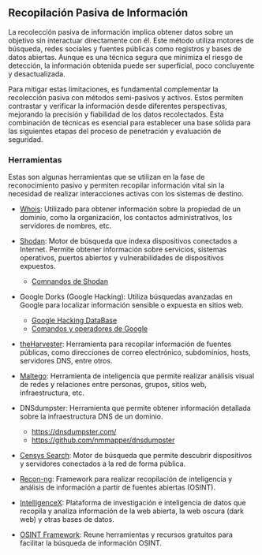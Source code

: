 ## Recopilación Pasiva de Información


La recolección pasiva de información implica obtener datos sobre un objetivo sin interactuar directamente con él. Este método utiliza motores de búsqueda, redes sociales y fuentes públicas como registros y bases de datos abiertas. Aunque es una técnica segura que minimiza el riesgo de detección, la información obtenida puede ser superficial, poco concluyente y desactualizada.

Para mitigar estas limitaciones, es fundamental complementar la recolección pasiva con métodos semi-pasivos y activos. Estos permiten contrastar y verificar la información desde diferentes perspectivas, mejorando la precisión y fiabilidad de los datos recolectados. Esta combinación de técnicas es esencial para establecer una base sólida para las siguientes etapas del proceso de penetración y evaluación de seguridad.

### Herramientas 
Estas son algunas herramientas que se utilizan en la fase de reconocimiento pasivo y permiten recopilar información vital sin la necesidad de realizar interacciones activas con los sistemas de destino.

- [Whois](https://who.is/): Utilizado para obtener información sobre la propiedad de un dominio, como la organización, los contactos administrativos, los servidores de nombres, etc.

- [Shodan](https://www.shodan.io/): Motor de búsqueda que indexa dispositivos conectados a Internet. Permite obtener información sobre servicios, sistemas operativos, puertos abiertos y vulnerabilidades de dispositivos expuestos.

  * [Comnandos de Shodan](comando_shodan.md)

- Google Dorks (Google Hacking): Utiliza búsquedas avanzadas en Google para localizar información sensible o expuesta en sitios web.
   * [Google Hacking DataBase](https://www.exploit-db.com/google-hacking-database)
   * [Comandos y operadores de Google](comandos_google.md)

- [theHarvester](https://github.com/laramies/theHarvester): Herramienta para recopilar información de fuentes públicas, como direcciones de correo electrónico, subdominios, hosts, servidores DNS, entre otros.

- [Maltego](https://www.maltego.com/): Herramienta de inteligencia que permite realizar análisis visual de redes y relaciones entre personas, grupos, sitios web, infraestructura, etc.

- DNSdumpster: Herramienta que permite obtener información detallada sobre la infraestructura DNS de un dominio.
   * https://dnsdumpster.com/
   * https://github.com/nmmapper/dnsdumpster

- [Censys Search](https://search.censys.io/): Motor de búsqueda que permite descubrir dispositivos y servidores conectados a la red de forma pública.

- [Recon-ng](https://github.com/lanmaster53/recon-ng): Framework para realizar recopilación de inteligencia y análisis de información a partir de fuentes abiertas (OSINT).

- [IntelligenceX](https://intelx.io/tools): Plataforma de investigación e inteligencia de datos que recopila y analiza información de la web abierta, la web oscura (dark web) y otras bases de datos.

- [OSINT Framework](http://osintframework.com): Reune herramientas y recursos gratuitos para facilitar la búsqueda de información OSINT.

  







